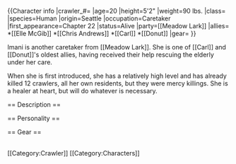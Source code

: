 {{Character info
|crawler_#=
|age=20
|height=5'2"
|weight=90 lbs.
|class=
|species=Human
|origin=Seattle
|occupation=Caretaker
|first_appearance=Chapter 22
|status=Alive
|party=[[Meadow Lark]]
|allies=
*[[Elle McGib]]
*[[Chris Andrews]]
*[[Carl]]
*[[Donut]]
|gear=
}}


Imani is another caretaker from [[Meadow Lark]]. She is one of [[Carl]] and [[Donut]]'s oldest allies, having received their help rescuing the elderly under her care.

When she is first introduced, she has a relatively high level and has already killed 12 crawlers, all her own residents, but they were mercy killings. She is a healer at heart, but will do whatever is necessary.

== Description ==


== Personality ==


== Gear ==



<br />
[[Category:Crawler]]
[[Category:Characters]]
